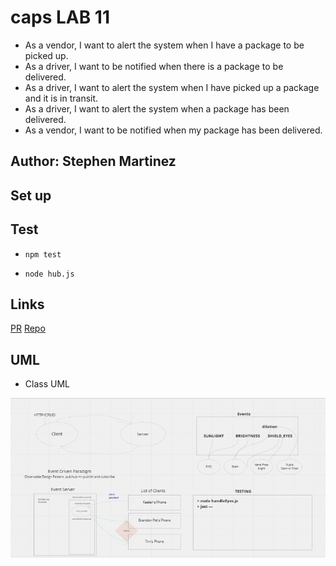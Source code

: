 # caps LAB 11

* As a vendor, I want to alert the system when I have a package to be picked up.
* As a driver, I want to be notified when there is a package to be delivered.
* As a driver, I want to alert the system when I have picked up a package and it is in transit.
* As a driver, I want to alert the system when a package has been delivered.
* As a vendor, I want to be notified when my package has been delivered.


## Author: Stephen Martinez

## Set up

## Test

* `npm test`

* `node hub.js`

## Links

[PR](https://github.com/SdMartinez13/caps/pull/1)
[Repo](https://github.com/SdMartinez13/caps)

## UML

* Class UML

![Lab11 UML](./assets/LAB11-UML.png)
